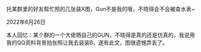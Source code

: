 托某群里的好友帮忙照的几张装X图，Gun不是我的哦，不晓得会不会被查水表~

2022年6月26日

本人回忆：某个群的一个大佬晒自己的GUN，不晓得是真的还是仿真的，我说用我的QQ资料背景拍张照让我去装装B，遂有此文，图很遗憾弄丢了。
<!-- ##{"timestamp":1391875200}## -->